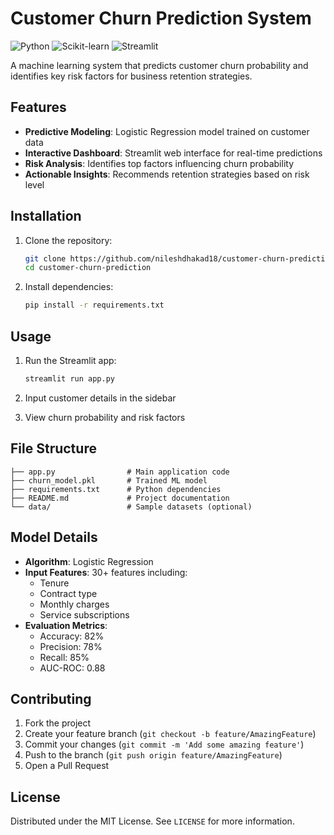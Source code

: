
# Customer Churn Prediction System

![Python](https://img.shields.io/badge/Python-3.8%2B-blue)
![Scikit-learn](https://img.shields.io/badge/Scikit--learn-1.0%2B-orange)
![Streamlit](https://img.shields.io/badge/Streamlit-1.0%2B-red)

A machine learning system that predicts customer churn probability and identifies key risk factors for business retention strategies.

## Features

- **Predictive Modeling**: Logistic Regression model trained on customer data
- **Interactive Dashboard**: Streamlit web interface for real-time predictions
- **Risk Analysis**: Identifies top factors influencing churn probability
- **Actionable Insights**: Recommends retention strategies based on risk level

## Installation

1. Clone the repository:
   ```bash
   git clone https://github.com/nileshdhakad18/customer-churn-prediction.git
   cd customer-churn-prediction
   ```

2. Install dependencies:
   ```bash
   pip install -r requirements.txt
   ```

## Usage

1. Run the Streamlit app:
   ```bash
   streamlit run app.py
   ```

2. Input customer details in the sidebar
3. View churn probability and risk factors

## File Structure

```
├── app.py                # Main application code
├── churn_model.pkl       # Trained ML model
├── requirements.txt      # Python dependencies
├── README.md             # Project documentation
└── data/                 # Sample datasets (optional)
```

## Model Details

- **Algorithm**: Logistic Regression
- **Input Features**: 30+ features including:
  - Tenure
  - Contract type
  - Monthly charges
  - Service subscriptions
- **Evaluation Metrics**:
  - Accuracy: 82%
  - Precision: 78%
  - Recall: 85%
  - AUC-ROC: 0.88

## Contributing

1. Fork the project
2. Create your feature branch (`git checkout -b feature/AmazingFeature`)
3. Commit your changes (`git commit -m 'Add some amazing feature'`)
4. Push to the branch (`git push origin feature/AmazingFeature`)
5. Open a Pull Request

## License

Distributed under the MIT License. See `LICENSE` for more information.
